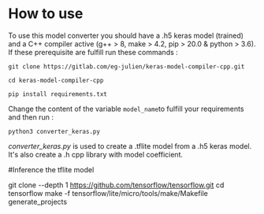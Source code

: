 # How to use

To use this model converter you should have a .h5 keras model (trained) and a C++ compiler active (g++ > 8, make > 4.2, pip > 20.0 & python > 3.6).
If these prerequisite are fulfill run these commands :

`git clone https://gitlab.com/eg-julien/keras-model-compiler-cpp.git`

`cd keras-model-compiler-cpp`

`pip install requirements.txt`

Change the content of the variable `model_name`to fulfill your requirements and then run :

`python3 converter_keras.py`

*converter_keras.py* is used to create a .tflite model from a .h5 keras model. It's also create a .h cpp library with model coefficient.

#Inference the tflite model

git clone --depth 1 https://github.com/tensorflow/tensorflow.git
cd tensorflow
make -f tensorflow/lite/micro/tools/make/Makefile generate_projects


